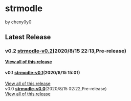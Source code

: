 # strmodle
by cheny0y0
## Latest Release
### v0.2 [strmodle-v0.2](https://github.com/144881-Studios/pymodule/releases/download/v0.2_strmodle/strmodle-v0.2.py)\(2020/8/15 22:13,Pre-release\)  
[**View all of this release**](https://github.com/144881-Studios/pymodule/releases/tag/v0.2)
#### v0.1 [strmodle-v0.1](https://github.com/144881-Studios/pymodule/releases/download/v0.1_strmodle/strmodle-v0.1.py)\(2020/8/15 15:01\)  
[View all of this release](https://github.com/144881-Studios/pymodule/releases/tag/v0.1)  
v0.0 [**strmodle-v0.0**](https://github.com/144881-Studios/pymodule/releases/download/v0.0_strmodle/strmodle-v0.0.py)\(2020/8/15 02:22,Pre-release\)  
[View all of this release](https://github.com/144881-Studios/pymodule/releases/tag/v0.0)
